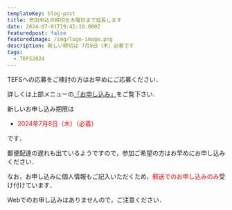 ```yaml
---
templateKey: blog-post
title: 参加申込の締切を木曜日まで延長します
date: 2024-07-01T19:42:10.000Z
featuredpost: false
featuredimage: /img/logo-image.png
description: 新しい締切は 7月8日（木）必着です
tags:
  - TEFS2024
---
```


TEFSへの応募をご検討の方はお早めにご応募ください．

詳しくは上部メニューの[「お申し込み」](/registration/)をご覧下さい．

新しいお申し込み期限は

- <span style="color: red; ">2024年7月8日（木）（必着）</span>

です．

郵便配達の遅れも出ているようですので，参加ご希望の方はお早めにお申し込みください．

なお，お申し込みに個人情報もご記入いただくため，<span style="color: red; ">郵送でのお申し込みのみ</span>受け付けています．

Webでのお申し込みはありませんので，ご注意ください．

